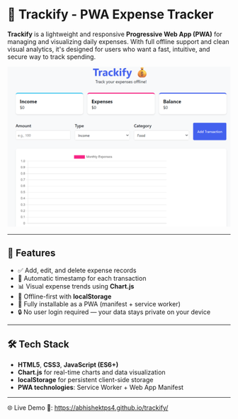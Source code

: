 # 💸 Trackify - PWA Expense Tracker

**Trackify** is a lightweight and responsive **Progressive Web App (PWA)** for managing and visualizing daily expenses. With full offline support and clean visual analytics, it's designed for users who want a fast, intuitive, and secure way to track spending.

![Trackify Screenshot](assets/trackify-screenshot.png)


---

## 🚀 Features

- ✅ Add, edit, and delete expense records
- 📅 Automatic timestamp for each transaction
- 📊 Visual expense trends using **Chart.js**
- 💾 Offline-first with **localStorage**
- 📱 Fully installable as a PWA (manifest + service worker)
- 🔒 No user login required — your data stays private on your device

---

## 🛠️ Tech Stack

- **HTML5**, **CSS3**, **JavaScript (ES6+)**
- **Chart.js** for real-time charts and data visualization
- **localStorage** for persistent client-side storage
- **PWA technologies**: Service Worker + Web App Manifest

---
🌐 Live Demo 🔗:  https://abhishektps4.github.io/trackify/
 

